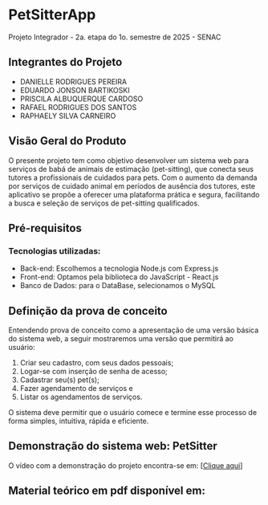 # PetSitterApp
Projeto Integrador - 2a. etapa do 1o. semestre de 2025 - SENAC

## Integrantes do Projeto

 - DANIELLE RODRIGUES PEREIRA
 - EDUARDO JONSON BARTIKOSKI
 - PRISCILA ALBUQUERQUE CARDOSO
 - RAFAEL RODRIGUES DOS SANTOS
 - RAPHAELY SILVA CARNEIRO

## Visão Geral do Produto

O presente projeto tem como objetivo desenvolver um sistema web para serviços de babá de animais de estimação (pet-sitting), que conecta seus tutores a profissionais de cuidados para pets. Com o aumento da demanda por serviços de cuidado animal em períodos de ausência dos tutores, este aplicativo se propõe a oferecer uma plataforma prática e segura, facilitando a busca e seleção de serviços de pet-sitting qualificados.

## Pré-requisitos
### Tecnologias utilizadas:

- Back-end: Escolhemos a tecnologia Node.js com Express.js
- Front-end: Optamos pela biblioteca do JavaScript - React.js
- Banco de Dados: para o DataBase, selecionamos o MySQL

## Definição da prova de conceito

Entendendo prova de conceito como a apresentação de uma versão básica do sistema web, a seguir mostraremos uma versão que permitirá ao usuário:
1)	Criar seu cadastro, com seus dados pessoais; 
2)	Logar-se com inserção de senha de acesso; 
3)	Cadastrar seu(s) pet(s); 
4)	Fazer agendamento de serviços e
5)	Listar os agendamentos de serviços.

O sistema deve permitir que o usuário comece e termine esse processo de forma simples, intuitiva, rápida e eficiente.

## Demonstração do sistema web: PetSitter

O vídeo com a demonstração do projeto encontra-se em: [[Clique aqui](https://www.youtube.com/watch?v=5eZ4EhFStCA)]

## Material teórico em pdf disponível em: 








